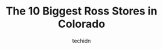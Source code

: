 ---
layout: ampstory
image: https://i0.wp.com/www.depkes.org/wp-content/uploads/2023/06/ross-0-in-colorado-1685968279.jpeg?resize=640,853
author: techidn
featured: false
description: Discover the impressive array of Ross options in Colorado, where you can find 10 of the largest Ross establishments in the area. From renowned classics to hidden gems, Colorado offers a dive
title: The 10 Biggest Ross Stores in Colorado
cover:
   title: The 10 Biggest Ross Stores in Colorado
   subtitle: Rickpate
   background: https://www.depkes.org/wp-content/uploads/2023/06/ross-0-in-colorado-1685968279.jpeg

pages: 
 - layout: thirds
   top: <h1>#1 Ross Dress for Less</h1>
   bottom: "<p>Seemed like no one had organized tge place in years. Most racks had all different stuff on them from throughout the store. Some shelf were empty and others were piled so </p>"
   background: https://www.depkes.org/wp-content/uploads/2023/06/ross-1-in-colorado-1685968280.jpeg
   backgroundblur: true
 - layout: thirds
   top: <h1>#2 Ross Dress for Less</h1>
   bottom: "<p>2393 S Havana St, Aurora, CO 80014, United States</p>"
   background: https://www.depkes.org/wp-content/uploads/2023/06/ross-2-in-colorado-1685968280.jpeg
   cta:
      link: https://www.depkes.org/blog/the-10-biggest-ross-stores-in-colorado/
      text: The 10 Biggest Ross Stores in Colorado
 - layout: thirds
   top: <h1>#3 Ross Dress for Less</h1>
   bottom: "<p>401 W 104th Ave, Northglenn, CO 80234, United States</p>"
   background: https://www.depkes.org/wp-content/uploads/2023/06/ross-3-in-colorado-1685968280.jpeg
   cta:
      link: https://www.depkes.org/blog/the-10-biggest-ross-stores-in-colorado/
      text: The 10 Biggest Ross Stores in Colorado
 - layout: thirds
   top: <h1>#4 Ross Dress for Less</h1>
   bottom: "<p>2150 Southgate Rd, Colorado Springs, CO 80906, United States</p>"
   background: https://images.unsplash.com/photo-1609083590460-7b8cc0ca65f8?ixlib=rb-4.0.3&ixid=MnwxMjA3fDB8MHxwaG90by1wYWdlfHx8fGVufDB8fHx8&auto=format&fit=crop&w=640&h=853&q=80
   cta:
      link: https://www.depkes.org/blog/the-10-biggest-ross-stores-in-colorado/
      text: The 10 Biggest Ross Stores in Colorado
 - layout: thirds
   top: <h1>#5 Ross Dress for Less</h1>
   bottom: "<p>7506 E 36th Ave, Denver, CO 80238, United States</p>"
   background: https://images.unsplash.com/photo-1567360425618-1594206637d2?ixlib=rb-4.0.3&ixid=MnwxMjA3fDB8MHxwaG90by1wYWdlfHx8fGVufDB8fHx8&auto=format&fit=crop&w=640&h=853&q=80
   cta:
      link: https://www.depkes.org/blog/the-10-biggest-ross-stores-in-colorado/
      text: The 10 Biggest Ross Stores in Colorado
 - layout: thirds
   top: <h1>#6 Ross Dress for Less</h1>
   bottom: "<p>3850 Bloomington St, Colorado Springs, CO 80922, United States</p>"
   background: https://plus.unsplash.com/premium_photo-1664640458616-3c74f8cb4589?ixlib=rb-4.0.3&ixid=MnwxMjA3fDB8MHxwaG90by1wYWdlfHx8fGVufDB8fHx8&auto=format&fit=crop&w=640&h=853&q=80
   cta:
      link: https://www.depkes.org/blog/the-10-biggest-ross-stores-in-colorado/
      text: The 10 Biggest Ross Stores in Colorado
 - layout: thirds
   top: <h1>#7 Ross Dress for Less</h1>
   bottom: "<p>4100 E Mexico Ave, Denver, CO 80222, United States</p>"
   background: https://images.unsplash.com/photo-1518640467707-6811f4a6ab73?ixlib=rb-4.0.3&ixid=MnwxMjA3fDB8MHxwaG90by1wYWdlfHx8fGVufDB8fHx8&auto=format&fit=crop&w=640&h=853&q=80
   cta:
      link: https://www.depkes.org/blog/the-10-biggest-ross-stores-in-colorado/
      text: The 10 Biggest Ross Stores in Colorado
 - layout: thirds
   middle: Continue reading...
   background: https://images.unsplash.com/photo-1561679660-d00ee1e0dc8e?ixlib=rb-4.0.3&ixid=MnwxMjA3fDB8MHxwaG90by1wYWdlfHx8fGVufDB8fHx8&auto=format&fit=crop&w=640&h=853&q=80
   cta:
      link: https://www.depkes.org/blog/the-10-biggest-ross-stores-in-colorado/
      text: The 10 Biggest Ross Stores in Colorado
      
---